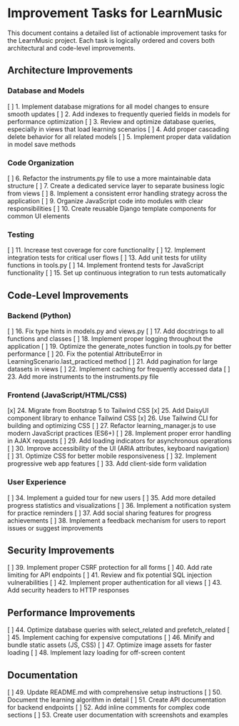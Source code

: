 # Improvement Tasks for LearnMusic

This document contains a detailed list of actionable improvement tasks for the LearnMusic project. Each task is logically ordered and covers both architectural and code-level improvements.

## Architecture Improvements

### Database and Models
[ ] 1. Implement database migrations for all model changes to ensure smooth updates
[ ] 2. Add indexes to frequently queried fields in models for performance optimization
[ ] 3. Review and optimize database queries, especially in views that load learning scenarios
[ ] 4. Add proper cascading delete behavior for all related models
[ ] 5. Implement proper data validation in model save methods

### Code Organization
[ ] 6. Refactor the instruments.py file to use a more maintainable data structure
[ ] 7. Create a dedicated service layer to separate business logic from views
[ ] 8. Implement a consistent error handling strategy across the application
[ ] 9. Organize JavaScript code into modules with clear responsibilities
[ ] 10. Create reusable Django template components for common UI elements

### Testing
[ ] 11. Increase test coverage for core functionality
[ ] 12. Implement integration tests for critical user flows
[ ] 13. Add unit tests for utility functions in tools.py
[ ] 14. Implement frontend tests for JavaScript functionality
[ ] 15. Set up continuous integration to run tests automatically

## Code-Level Improvements

### Backend (Python)
[ ] 16. Fix type hints in models.py and views.py
[ ] 17. Add docstrings to all functions and classes
[ ] 18. Implement proper logging throughout the application
[ ] 19. Optimize the generate_notes function in tools.py for better performance
[ ] 20. Fix the potential AttributeError in LearningScenario.last_practiced method
[ ] 21. Add pagination for large datasets in views
[ ] 22. Implement caching for frequently accessed data
[ ] 23. Add more instruments to the instruments.py file

### Frontend (JavaScript/HTML/CSS)
[x] 24. Migrate from Bootstrap 5 to Tailwind CSS
[x] 25. Add DaisyUI component library to enhance Tailwind CSS
[x] 26. Use Tailwind CLI for building and optimizing CSS
[ ] 27. Refactor learning_manager.js to use modern JavaScript practices (ES6+)
[ ] 28. Implement proper error handling in AJAX requests
[ ] 29. Add loading indicators for asynchronous operations
[ ] 30. Improve accessibility of the UI (ARIA attributes, keyboard navigation)
[ ] 31. Optimize CSS for better mobile responsiveness
[ ] 32. Implement progressive web app features
[ ] 33. Add client-side form validation

### User Experience
[ ] 34. Implement a guided tour for new users
[ ] 35. Add more detailed progress statistics and visualizations
[ ] 36. Implement a notification system for practice reminders
[ ] 37. Add social sharing features for progress achievements
[ ] 38. Implement a feedback mechanism for users to report issues or suggest improvements

## Security Improvements
[ ] 39. Implement proper CSRF protection for all forms
[ ] 40. Add rate limiting for API endpoints
[ ] 41. Review and fix potential SQL injection vulnerabilities
[ ] 42. Implement proper authentication for all views
[ ] 43. Add security headers to HTTP responses

## Performance Improvements
[ ] 44. Optimize database queries with select_related and prefetch_related
[ ] 45. Implement caching for expensive computations
[ ] 46. Minify and bundle static assets (JS, CSS)
[ ] 47. Optimize image assets for faster loading
[ ] 48. Implement lazy loading for off-screen content

## Documentation
[ ] 49. Update README.md with comprehensive setup instructions
[ ] 50. Document the learning algorithm in detail
[ ] 51. Create API documentation for backend endpoints
[ ] 52. Add inline comments for complex code sections
[ ] 53. Create user documentation with screenshots and examples
